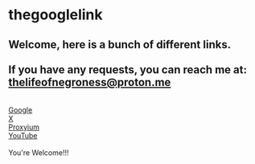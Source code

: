 # thegooglelink
Welcome, here is a bunch of different links.
<br>
<br>
If you have any requests, you can reach me at:<br> thelifeofnegroness@proton.me
<br>
-------------------------------------------------------------------
<br>
<a href=https://google.com>Google</a>
<br>
<a href=https://X.com>X</a>
<br>
<a href=https://www.proxyium.com/>Proxyium</a>
<br>
<a href=https://youtube.com/>YouTube</a>
<br>
<br>
You're Welcome!!!
